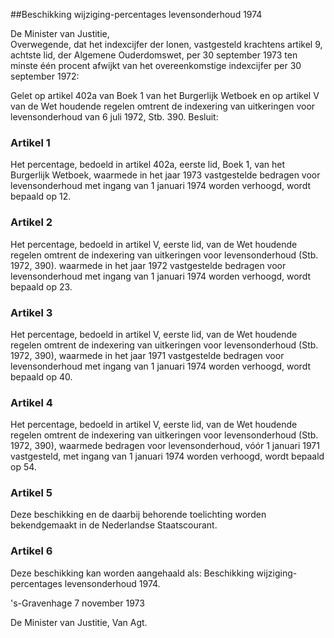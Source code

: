 <meta http-equiv='Content-Type' content='text/html; charset=utf-8' />

##Beschikking wijziging-percentages levensonderhoud 1974 

De Minister van Justitie,  
Overwegende, dat het indexcijfer der lonen, vastgesteld krachtens artikel 9, achtste lid, der Algemene Ouderdomswet, per 30 september 1973 ten minste één procent afwijkt van het overeenkomstige indexcijfer per 30 september 1972:

Gelet op artikel 402a van Boek 1 van het Burgerlijk Wetboek en op artikel V van de Wet houdende regelen omtrent de indexering van uitkeringen voor levensonderhoud van 6 juli 1972, Stb. 390.
Besluit:    

### Artikel  1  

Het percentage, bedoeld in artikel 402a, eerste lid, Boek 1, van het Burgerlijk Wetboek, waarmede in het jaar 1973 vastgestelde bedragen voor levensonderhoud met ingang van 1 januari 1974 worden verhoogd, wordt bepaald op 12. 

### Artikel  2  

Het percentage, bedoeld in artikel V, eerste lid, van de Wet houdende regelen omtrent de indexering van uitkeringen voor levensonderhoud (Stb. 1972, 390). waarmede in het jaar 1972 vastgestelde bedragen voor levensonderhoud met ingang van 1 januari 1974 worden verhoogd, wordt bepaald op 23. 

### Artikel  3  

Het percentage, bedoeld in artikel V, eerste lid, van de Wet houdende regelen omtrent de indexering van uitkeringen voor levensonderhoud (Stb. 1972, 390), waarmede in het jaar 1971 vastgestelde bedragen voor levensonderhoud met ingang van 1 januari 1974 worden verhoogd, wordt bepaald op 40. 

### Artikel  4  

Het percentage, bedoeld in artikel V, eerste lid, van de Wet houdende regelen omtrent de indexering van uitkeringen voor levensonderhoud (Stb. 1972, 390), waarmede bedragen voor levensonderhoud, vóór 1 januari 1971 vastgesteld, met ingang van 1 januari 1974 worden verhoogd, wordt bepaald op 54. 

### Artikel  5  

Deze beschikking en de daarbij behorende toelichting worden bekendgemaakt in de Nederlandse Staatscourant. 

### Artikel  6  

Deze beschikking kan worden aangehaald als: Beschikking wijziging-percentages levensonderhoud 1974. 

's-Gravenhage 
7 november 1973    

De 
Minister van Justitie, 
Van Agt.      
